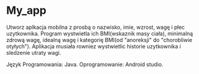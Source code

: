 # My_app

Utworz aplkacja mobilna z prosbą o nazwisko, imie, wzrost, wagę i płec uzytkownika. 
Program wystwietla ich BMI(wskaznik masy ciała), minimalną zdrową wagę, idealną wagę i kategorię BMI(od "anoreksji" do "chorobliwie otyłych").
Aplikacja musiała rowniez wystwietlic historie uzytkownika i sledzenie utraty wagi.


Język Programowania: Java.
Oprogramowanie: Android studio.
